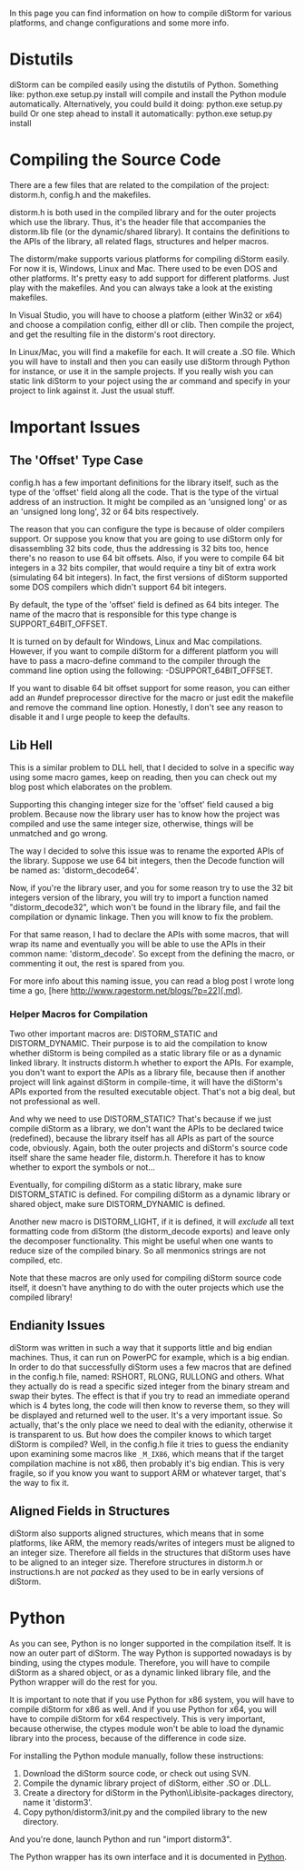 In this page you can find information on how to compile diStorm for various platforms, and change configurations and some more info.

# Distutils #
diStorm can be compiled easily using the distutils of Python.
Something like:
python.exe setup.py install
will compile and install the Python module automatically.
Alternatively, you could build it doing:
python.exe setup.py build
Or one step ahead to install it automatically: python.exe setup.py install

# Compiling the Source Code #
There are a few files that are related to the compilation of the project: distorm.h, config.h and the makefiles.

distorm.h is both used in the compiled library and for the outer projects which use the library. Thus, it's the header file that accompanies the distorm.lib file (or the dynamic/shared library).
It contains the definitions to the APIs of the library, all related flags, structures and helper macros.

The distorm/make supports various platforms for compiling diStorm easily. For now it is, Windows, Linux and Mac. There used to be even DOS and other platforms. It's pretty easy to add support for different platforms. Just play with the makefiles. And you can always take a look at the existing makefiles.

In Visual Studio, you will have to choose a platform (either Win32 or x64) and choose a compilation config, either dll or clib. Then compile the project, and get the resulting file in the distorm's root directory.

In Linux/Mac, you will find a makefile for each. It will create a .SO file. Which you will have to install and then you can easily use diStorm through Python for instance, or use it in the sample projects. If you really wish you can static link diStorm to your poject using the ar command and specify in your project to link against it. Just the usual stuff.

# Important Issues #
## The 'Offset' Type Case ##
config.h has a few important definitions for the library itself, such as the type of the 'offset' field along all the code. That is the type of the virtual address of an instruction. It might be compiled as an 'unsigned long' or as an 'unsigned long long', 32 or 64 bits respectively.

The reason that you can configure the type is because of older compilers support. Or suppose you know that you are going to use diStorm only for disassembling 32 bits code, thus the addressing is 32 bits too, hence there's no reason to use 64 bit offsets. Also, if you were to compile 64 bit integers in a 32 bits compiler, that would require a tiny bit of extra work (simulating 64 bit integers). In fact, the first versions of diStorm supported some DOS compilers which didn't support 64 bit integers.

By default, the type of the 'offset' field is defined as 64 bits integer. The name of the macro that is responsible for this type change is SUPPORT\_64BIT\_OFFSET.

It is turned on by default for Windows, Linux and Mac compilations. However, if you want to compile diStorm for a different platform you will have to pass a macro-define command to the compiler through the command line option using the following: -DSUPPORT\_64BIT\_OFFSET.

If you want to disable 64 bit offset support for some reason, you can either add an #undef preprocessor directive for the macro or just edit the makefile and remove the command line option. Honestly, I don't see any reason to disable it and I urge people to keep the defaults.

## Lib Hell ##
This is a similar problem to DLL hell, that I decided to solve in a specific way using some macro games, keep on reading, then you can check out my blog post which elaborates on the problem.

Supporting this changing integer size for the 'offset' field caused a big problem. Because now the library user has to know how the project was compiled and use the same integer size, otherwise, things will be unmatched and go wrong.

The way I decided to solve this issue was to rename the exported APIs of the library. Suppose we use 64 bit integers, then the Decode function will be named as: 'distorm\_decode64'.

Now, if you're the library user, and you for some reason try to use the 32 bit integers version of the library, you will try to import a function named "distorm\_decode32", which won't be found in the library file, and fail the compilation or dynamic linkage. Then you will know to fix the problem.

For that same reason, I had to declare the APIs with some macros, that will wrap its name and eventually you will be able to use the APIs in their common name: 'distorm\_decode'.
So except from the defining the macro, or commenting it out, the rest is spared from you.

For more info about this naming issue, you can read a blog post I wrote long time a go, [here http://www.ragestorm.net/blogs/?p=22](.md).

### Helper Macros for Compilation ###
Two other important macros are: DISTORM\_STATIC and DISTORM\_DYNAMIC. Their purpose is to aid the compilation to know whether diStorm is being compiled as a static library file or as a dynamic linked library. It instructs distorm.h whether to export the APIs.
For example, you don't want to export the APIs as a library file, because then if another project will link against diStorm in compile-time, it will have the diStorm's APIs exported from the resulted executable object. That's not a big deal, but not professional as well.

And why we need to use DISTORM\_STATIC? That's because if we just compile diStorm as a library, we don't want the APIs to be declared twice (redefined), because the library itself has all APIs as part of the source code, obviously. Again, both the outer projects and diStorm's source code itself share the same header file, distorm.h. Therefore it has to know whether to export the symbols or not...

Eventually, for compiling diStorm as a static library, make sure DISTORM\_STATIC is defined.
For compiling diStorm as a dynamic library or shared object, make sure DISTORM\_DYNAMIC is defined.

Another new macro is DISTORM\_LIGHT, if it is defined, it will _exclude_ all text formatting code from diStorm (the distorm\_decode exports) and leave only the decomposer functionality. This might be useful when one wants to reduce size of the compiled binary. So all menmonics strings are not compiled, etc.

Note that these macros are only used for compiling diStorm source code itself, it doesn't have anything to do with the outer projects which use the compiled library!

## Endianity Issues ##
diStorm was written in such a way that it supports little and big endian machines. Thus, it can run on PowerPC for example, which is a big endian. In order to do that successfully diStorm uses a few macros that are defined in the config.h file, named: RSHORT, RLONG, RULLONG and others. What they actually do is read a specific sized integer from the binary stream and swap their bytes. The effect is that if you try to read an immediate operand which is 4 bytes long, the code will then know to reverse them, so they will be displayed and returned well to the user. It's a very important issue. So actually, that's the only place we need to deal with the edianity, otherwise it is transparent to us.
But how does the compiler knows to which target diStorm is compiled? Well, in the config.h file it tries to guess the endianity upon examining some macros like `_M_IX86`, which means that if the target compilation machine is not x86, then probably it's big endian. This is very fragile, so if you know you want to support ARM or whatever target, that's the way to fix it.

## Aligned Fields in Structures ##
diStorm also supports aligned structures, which means that in some platforms, like ARM, the memory reads/writes of integers must be aligned to an integer size. Therefore all fields in the structures that diStorm uses have to be aligned to an integer size. Therefore structures in distorm.h or instructions.h are not <i>packed</i> as they used to be in early versions of diStorm.

# Python #
As you can see, Python is no longer supported in the compilation itself. It is now an outer part of diStorm. The way Python is supported nowadays is by binding, using the ctypes module. Therefore, you will have to compile diStorm as a shared object, or as a dynamic linked library file, and the Python wrapper will do the rest for you.

It is important to note that if you use Python for x86 system, you will have to compile diStorm for x86 as well. And if you use Python for x64, you will have to compile diStorm for x64 respectively. This is very important, because otherwise, the ctypes module won't be able to load the dynamic library into the process, because of the difference in code size.

For installing the Python module manually, follow these instructions:
  1. Download the diStorm source code, or check out using SVN.
  1. Compile the dynamic library project of diStorm, either .SO or .DLL.
  1. Create a directory for diStorm in the Python\Lib\site-packages directory, name it 'distorm3'.
  1. Copy python/distorm3/init.py and the compiled library to the new directory.

And you're done, launch Python and run "import distorm3".

The Python wrapper has its own interface and it is documented in [Python](Python.md).